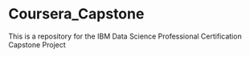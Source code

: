 # Coursera_Capstone
This is a repository for the IBM Data Science Professional Certification Capstone Project
